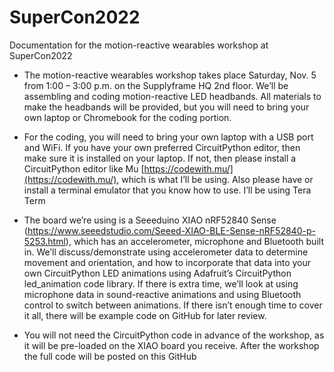 # SuperCon2022
Documentation for the motion-reactive wearables workshop at SuperCon2022

* The motion-reactive wearables workshop takes place Saturday, Nov. 5 from 1:00 – 3:00 p.m. on the Supplyframe HQ 2nd floor. We’ll be assembling and coding motion-reactive LED headbands. All materials to make the headbands will be provided, but you will need to bring your own laptop or Chromebook for the coding portion. 

* For the coding, you will need to bring your own laptop with a USB port and WiFi. If you have your own preferred CircuitPython editor, then make sure it is installed on your laptop. If not, then please install a CircuitPython editor like Mu [https://codewith.mu/](https://codewith.mu/), which is what I’ll be using. Also please have or install a terminal emulator that you know how to use. I’ll be using Tera Term [](https://ttssh2.osdn.jp/index.html.en)

* The board we’re using is a Seeeduino XIAO nRF52840 Sense (https://www.seeedstudio.com/Seeed-XIAO-BLE-Sense-nRF52840-p-5253.html), which has an accelerometer, microphone and Bluetooth built in.  We’ll discuss/demonstrate using accelerometer data to determine movement and orientation, and how to incorporate that data into your own CircuitPython LED animations using Adafruit’s CircuitPython led_animation code library. If there is extra time, we’ll look at using microphone data in sound-reactive animations and using Bluetooth control to switch between animations. If there isn’t enough time to cover it all, there will be example code on GitHub for later review.

* You will not need the CircuitPython code in advance of the workshop, as it will be pre-loaded on the XIAO board you receive. After the workshop the full code will be posted on this GitHub 
